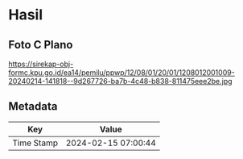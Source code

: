 # Hasil

## Foto C Plano

https://sirekap-obj-formc.kpu.go.id/ea14/pemilu/ppwp/12/08/01/20/01/1208012001009-20240214-141818--9d267726-ba7b-4c48-b838-811475eee2be.jpg


## Metadata

| Key        | Value               |
| ---------- | ------------------- |
| Time Stamp | 2024-02-15 07:00:44 |



